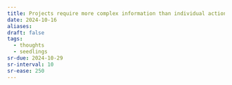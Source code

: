 ```yaml
---
title: Projects require more complex information than individual actions
date: 2024-10-16
aliases: 
draft: false
tags:
  - thoughts
  - seedlings
sr-due: 2024-10-29
sr-interval: 10
sr-ease: 250
---
```

